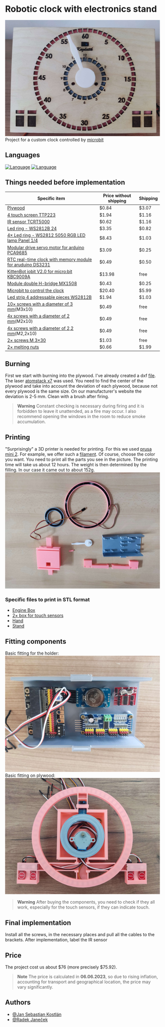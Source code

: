# Robotic clock with electronics stand
![App Screenshot](images/FinalPhoto.jpg)
Project for a custom clock controlled by [microbit](https://microbit.org/)

## Languages
[![Language](https://img.shields.io/badge/Language-English-blue)](./README.md) [![Language](https://img.shields.io/badge/Jazyk-Čeština-blue)](./README.cs.md)

## Things needed before implementation
| Specific item | Price without shipping | Shipping |
| ------------- | ------------- | ------------- |
| [Plywood](https://www.cistedrevo.cz/dreveny-tacek-z-preklizky/)  | $0.84 | $3.07 |
| [4 touch screen TTP223](https://aliexpress.com/item/32896003343.html) | $1.94 | $1.16 |
| [IR sensor TCRT5000](https://www.aliexpress.com/item/1005004150580253.html) | $0.62 | $1.16 |
| [Led ring - WS2812B 24](https://www.aliexpress.com/item/4000183166176.html) | $3.35 | $0.82 |
| [4× Led ring - WS2812 5050 RGB LED lamp Panel 1/4](https://www.aliexpress.com/item/1005005161775410.html) | $8.43 | $1.03 |
| [Modular drive servo motor for arduino PCA9685](https://www.aliexpress.com/item/1005001621846654.html) | $3.09 | $0.25|
| [RTC real-time clock with memory module for aruduino DS3231](https://www.aliexpress.com/item/32822420722.html) | $0.49 |	$0.50 |
| [KittenBot iobit V2.0 for micro:bit KBC9009A](https://www.aliexpress.com/item/32890235581.html) | $13.98 |	free |
| [Module double H-bridge MX1508](https://www.aliexpress.com/item/1005001636421978.html) | $0.43	| $0.25 |
| [Microbit to control the clock](https://www.aliexpress.com/item/1005005647468917.html) | $20.40	|$5.99 |
| [Led strip 4 addressable pieces WS2812B](https://www.aliexpress.com/item/4001322411818.html) | $1.94 | $1.03 |
| [10× screws with a diameter of 3 mm](https://www.aliexpress.com/item/10000094157430.html)(M3x10) | $0.49	| free|
| [4x screws with a diameter of 2 mm](https://www.aliexpress.com/item/1005004247514440.html)(M2x10) | $0.49 | free |
| [4x screws with a diameter of 2,2 mm](https://www.aliexpress.com/item/1005004247514440.html)(M2,2x10) | $0.49 | free |
| [2× screws M 3×30](https://aliexpress.com/item/1005005469426695.html) | $1.03	 | free|
| [2× melting nuts](https://aliexpress.com/item/1005003582355741.html) | $0.66|	$1.99 |

## Burning
First we start with burning into the plywood. I've already created a dxf [file](Burning/PlyWood.DXF). The laser [atomstack x7](https://www.atomstack.eu/products/atomstack-x7-pro-50w-laser-engraver-and-cutter) was used. You need to find the center of the plywood and take into account the deviation of each plywood, because not every plywood is the same size. On our manufacturer's website the deviation is 2-5 mm. Clean with a brush after firing.
> **Warning**
> Constant checking is necessary during firing and it is forbidden to leave it unattended, as a fire may occur. I also recommend opening the windows in the room to reduce smoke accumulation.

## Printing
"Surprisingly" a 3D printer is needed for printing. For this we used [prusa mini 2](https://www.prusa3d.com/cs/produkt/stavebnice-3d-tiskarny-original-prusa-mini-2/). For example, we offer such a [filament](https://www.alza.cz/gembird-filament-pla-cerna-d4481219.htm). Of course, choose the color you want. You need to print all the parts you see in the picture. The printing time will take us about 12 hours. The weight is then determined by the filling. In our case it came out to about 152g.
![App Screenshot](images/3DModelsPhotos.jpg)

### Specific files to print in STL format
- [Engine Box](STLFile/EngineBox.STL)
- [2× box for touch sensors](STLFile/BoxForTouchSensors.STL)
- [Hand](STLFile/HourHand.STL)
- [Stand](STLFile/Stand.STL)

## Fitting components
Basic fitting for the holder:
![App Screenshot](images/AssemblyOfComponents2.jpg)
Basic fitting on plywood:
![App Screenshot](images/AssemblyOfComponents1.jpg)
> **Warning**
> After buying the components, you need to check if they all work, especially for the touch sensors, if they can indicate touch.

## Final implementation
Install all the screws, in the necessary places and pull all the cables to the brackets. After implementation, label the IR sensor
## Price
The project cost us about $76 (more precisely $75.92).
> **Note**
> The price is calculated in **06.06.2023**, so due to rising inflation, accounting for transport and geographical location, the price may vary significantly.
## Authors

- [@Jan Sebastian Kostlán](https://www.github.com/kostlanovec)
- [@Radek Janeček](https://www.github.com/RadekJanecek)
